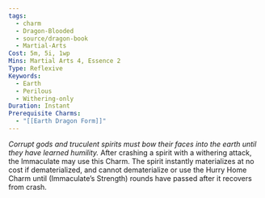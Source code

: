 ```yaml
---
tags:
  - charm
  - Dragon-Blooded
  - source/dragon-book
  - Martial-Arts
Cost: 5m, 5i, 1wp
Mins: Martial Arts 4, Essence 2
Type: Reflexive
Keywords:
  - Earth
  - Perilous
  - Withering-only
Duration: Instant
Prerequisite Charms:
  - "[[Earth Dragon Form]]"
---
```

*Corrupt gods and truculent spirits must bow their faces into the earth until they have learned humility.*
After crashing a spirit with a withering attack, the Immaculate may use this Charm. The spirit instantly materializes at no cost if dematerialized, and cannot dematerialize or use the Hurry Home Charm until (Immaculate’s Strength) rounds have passed after it recovers from crash.